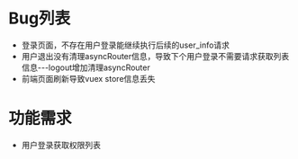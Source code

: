 # Bug列表
* 登录页面，不存在用户登录能继续执行后续的user_info请求
* 用户退出没有清理asyncRouter信息，导致下个用户登录不需要请求获取列表信息---logout增加清理asyncRouter
* 前端页面刷新导致vuex store信息丢失

# 功能需求
* 用户登录获取权限列表